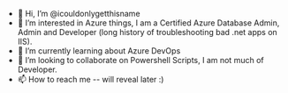 - 👋 Hi, I’m @icouldonlygetthisname
- 👀 I’m interested in Azure things, I am a Certified Azure Database Admin, Admin and Developer (long history of troubleshooting bad .net apps on IIS).
- 🌱 I’m currently learning about Azure DevOps
- 💞️ I’m looking to collaborate on Powershell Scripts, I am not much of Developer.
- 📫 How to reach me -- will reveal later :)

<!---
icouldonlygetthisname/icouldonlygetthisname is a ✨ special ✨ repository because its `README.md` (this file) appears on your GitHub profile.
You can click the Preview link to take a look at your changes.
--->
